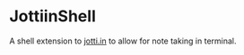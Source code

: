 # JottiinShell
A shell extension to [jotti.in](https://jotti.in/) to allow for note taking in terminal.
